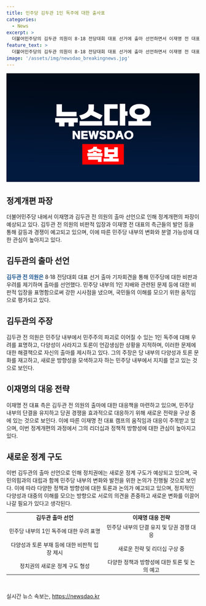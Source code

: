 ```yaml
---
title: 민주당 김두관 1인 독주에 대한 출사표
categories:
  - News
excerpt: >
  더불어민주당의 김두관 의원이 8·18 전당대회 대표 선거에 출마 선언하면서 이재명 전 대표의 당권 경쟁에 변수가 될 것으로 관측된다. 김 의원은 민주당의 1인 독주와 다양성 부재를 비판하며 출마를 선언했고, 국민의힘과의 대적성을 회피하고 미래지향적인 정책 대안을 제시할 것이라고 밝혔다. 민주당 대표 선거는 이 전 대표와 김 의원뿐만 아니라 김지수 한반도미래경제포럼 대표 등을 포함한 3파전이 예상되고 있다.
feature_text: >
  더불어민주당의 김두관 의원이 8·18 전당대회 대표 선거에 출마 선언하면서 이재명 전 대표의 당권 경쟁에 변수가 될 것으로 관측된다. 김 의원은 민주당의 1인 독주와 다양성 부재를 비판하며 출마를 선언했고, 국민의힘과의 대적성을 회피하고 미래지향적인 정책 대안을 제시할 것이라고 밝혔다. 민주당 대표 선거는 이 전 대표와 김 의원뿐만 아니라 김지수 한반도미래경제포럼 대표 등을 포함한 3파전이 예상되고 있다.
image: '/assets/img/newsdao_breakingnews.jpg'
---
```


<p><img src="/assets/img/newsdao_breakingnews.jpg" alt="flaretime 속보" /></p>

<h2 data-ke-size="size26">정계개편 파장</h2>

<p data-ke-size="size16">더불어민주당 내에서 이재명과 김두관 전 의원의 출마 선언으로 인해 정계개편의 파장이 예상되고 있다. 김두관 전 의원의 비판적 입장과 이재명 전 대표의 측근들의 발언 등을 통해 갈등과 경쟁이 예고되고 있으며, 이에 따른 민주당 내부의 변화와 분열 가능성에 대한 관심이 높아지고 있다.</p>

<h2 data-ke-size="size26">김두관의 출마 선언</h2>

<p data-ke-size="size16"><b><span style="color: #1a5490;">김두관 전 의원은</span></b> 8·18 전당대회 대표 선거 출마 기자회견을 통해 민주당에 대한 비판과 우려를 제기하며 출마를 선언했다. 민주당 내부의 1인 지배와 관련된 문제 등에 대한 비판적 입장을 표명함으로써 강한 시사점을 냈으며, 국민들의 이해를 모으기 위한 움직임으로 평가되고 있다.</p>

<h2 data-ke-size="size26">김두관의 주장</h2>

<p data-ke-size="size16">김두관 전 의원은 민주당 내부에서 민주주의 파괴로 이어질 수 있는 1인 독주에 대해 우려를 표명하고, 다양성이 사라지고 토론이 언감생심한 상황을 지적하며, 이러한 문제에 대한 해결책으로 자신의 출마를 제시하고 있다. 그의 주장은 당 내부의 다양성과 토론 문화를 재고하고, 새로운 방향성을 모색하고자 하는 민주당 내부에서 지지를 얻고 있는 것으로 보인다.</p>

<h2 data-ke-size="size26">이재명의 대응 전략</h2>

<p data-ke-size="size16">이재명 전 대표 측은 김두관 전 의원의 출마에 대한 대응책을 마련하고 있으며, 민주당 내부의 단결을 유지하고 당권 경쟁을 효과적으로 대응하기 위해 새로운 전략을 구상 중에 있는 것으로 보인다. 이에 따른 이재명 전 대표 캠프의 움직임과 대응이 주목받고 있으며, 이번 정계개편의 과정에서 그의 리더십과 정책적 방향성에 대한 관심이 높아지고 있다.</p>

<h2 data-ke-size="size26">새로운 정계 구도</h2>

<p data-ke-size="size16">이번 김두관의 출마 선언으로 인해 정치권에는 새로운 정계 구도가 예상되고 있으며, 국민의힘과의 대립과 함께 민주당 내부의 변화와 발전을 위한 논의가 진행될 것으로 보인다. 이에 따라 다양한 정책과 방향성에 대한 토론과 논의가 예고되고 있으며, 정치적인 다양성과 대중의 이해를 모으는 방향으로 서로의 의견을 존중하고 새로운 변화를 이끌어 나갈 필요가 있다고 생각된다.</p>

<table>
    <tr>
        <td style="text-align: center; height: 17px;"><b>김두관 출마 선언</b></td>
        <td style="text-align: center; height: 17px;"><b>이재명 대응 전략</b></td>
    </tr>
    <tr>
        <td style="text-align: center; height: 17px;">민주당 내부의 1인 독주에 대한 우려 표명</td>
        <td style="text-align: center; height: 17px;">민주당 내부의 단결 유지 및 당권 경쟁 대응</td>
    </tr>
    <tr>
        <td style="text-align: center; height: 17px;">다양성과 토론 부재 등에 대한 비판적 입장 제시</td>
        <td style="text-align: center; height: 17px;">새로운 전략 및 리더십 구상 중</td>
    </tr>
    <tr>
        <td style="text-align: center; height: 17px;">정치권의 새로운 정계 구도 형성</td>
        <td style="text-align: center; height: 17px;">다양한 정책과 방향성에 대한 토론 및 논의 예고</td>
    </tr>
</table>

<p data-ke-size="size16">&nbsp;</p>
실시간 뉴스 속보는, <a href="https://newsdao.kr" rel="dofollow">https://newsdao.kr</a>


